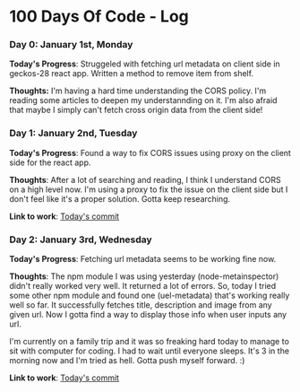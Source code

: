 # 100 Days Of Code - Log

### Day 0: January 1st, Monday

**Today's Progress**: Struggeled with fetching url metadata on client side in geckos-28 react app. Written a method to remove item from shelf.

**Thoughts:** I'm having a hard time understanding the CORS policy. I'm reading some articles to deepen my understannding on it. I'm also afraid that maybe I simply can't fetch cross origin data from the client side!


### Day 1: January 2nd, Tuesday

**Today's Progress**: Found a way to fix CORS issues using proxy on the client side for the react app.  

**Thoughts**: After a lot of searching and reading, I think I understand CORS on a high level now. I'm using a proxy to fix the issue on the client side but I don't feel like it's a proper solution. Gotta keep researching.

**Link to work**: [Today's commit](https://github.com/faahim/geckos-28/commit/8a485894081549d70b04d18e573fcd9513ed59d2)

### Day 2: January 3rd, Wednesday

**Today's Progress**: Fetching url metadata seems to be working fine now. 

**Thoughts**: The npm module I was using yesterday (node-metainspector) didn't really worked very well. It returned a lot of errors. So, today I tried some other npm module and found one (uel-metadata) that's working really well so far. It successfully fetches title, description and image from any given url. Now I gotta find a way to display those info when user inputs any url.

I'm currently on a family trip and it was so freaking hard today to manage to sit with computer for coding. I had to wait until everyone sleeps. It's 3 in the morning now and I'm tried as hell. Gotta push myself forward. :)

**Link to work**: [Today's commit](https://github.com/faahim/geckos-28/commit/6475537054cedc54ec2a589c7e8f3bb43cc1ab38)
